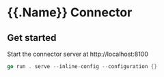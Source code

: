 # {{.Name}} Connector

## Get started

Start the connector server at http://localhost:8100

```go
go run . serve --inline-config --configuration {}
```

